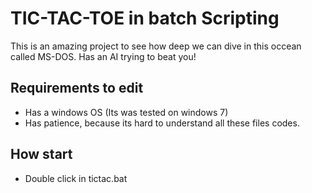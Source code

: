 # TIC-TAC-TOE in batch Scripting

This is an amazing project to see how deep we can dive in this occean called MS-DOS.
Has an AI trying to beat you!

## Requirements to edit
* Has a windows OS (Its was tested on windows 7)
* Has patience, because its hard to understand all these files codes. 

## How start
* Double click in tictac.bat


